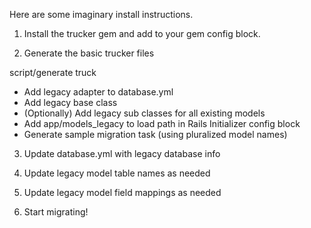 
Here are some imaginary install instructions.

1. Install the trucker gem and add to your gem config block.

2. Generate the basic trucker files

  script/generate truck

  - Add legacy adapter to database.yml
  - Add legacy base class
  - (Optionally) Add legacy sub classes for all existing models
  - Add app/models_legacy to load path in Rails Initializer config block
  - Generate sample migration task (using pluralized model names)
  
3. Update database.yml with legacy database info

4. Update legacy model table names as needed

5. Update legacy model field mappings as needed

6. Start migrating!

 